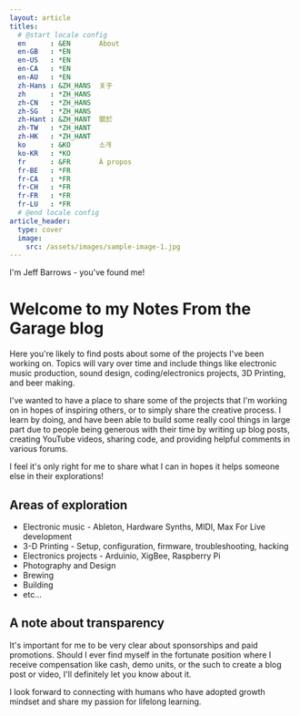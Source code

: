 ```yaml
---
layout: article
titles:
  # @start locale config
  en      : &EN       About
  en-GB   : *EN
  en-US   : *EN
  en-CA   : *EN
  en-AU   : *EN
  zh-Hans : &ZH_HANS  关于
  zh      : *ZH_HANS
  zh-CN   : *ZH_HANS
  zh-SG   : *ZH_HANS
  zh-Hant : &ZH_HANT  關於
  zh-TW   : *ZH_HANT
  zh-HK   : *ZH_HANT
  ko      : &KO       소개
  ko-KR   : *KO
  fr      : &FR       À propos
  fr-BE   : *FR
  fr-CA   : *FR
  fr-CH   : *FR
  fr-FR   : *FR
  fr-LU   : *FR
  # @end locale config
article_header:
  type: cover
  image:
    src: /assets/images/sample-image-1.jpg
---
```

I'm Jeff Barrows - you've found me!

# Welcome to my Notes From the Garage blog
Here you're likely to find posts about some of the projects I've been working on. Topics will vary over time and include things like electronic music production, sound design, coding/electronics projects, 3D Printing, and beer making.

I've wanted to have a place to share some of the projects that I'm working on in hopes of inspiring others, or to simply share the creative process. I learn by doing, and have been able to build some really cool things in large part due to people being generous with their time by writing up blog posts, creating YouTube videos, sharing code, and providing helpful comments in various forums.

I feel it's only right for me to share what I can in hopes it helps someone else in their explorations!

## Areas of exploration
* Electronic music - Ableton, Hardware Synths, MIDI, Max For Live development
* 3-D Printing - Setup, configuration, firmware, troubleshooting, hacking
* Electronics projects - Arduinio, XigBee, Raspberry Pi
* Photography and Design
* Brewing
* Building
* etc...

## A note about transparency
It's important for me to be very clear about sponsorships and paid promotions. Should I ever find myself in the fortunate position where I receive compensation like cash, demo units, or the such to create a blog post or video, I'll definitely let you know about it.

I look forward to connecting with humans who have adopted growth mindset and share my passion for lifelong learning.   
